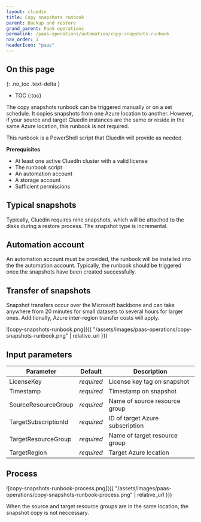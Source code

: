 ```yaml
---
layout: cluedin
title: Copy snapshots runbook
parent: Backup and restore
grand_parent: PaaS operations
permalink: /paas-operations/automation/copy-snapshots-runbook
nav_order: 3
headerIcon: "paas"
---
```

## On this page
{: .no_toc .text-delta }
- TOC
{:toc}

The copy snapshots runbook can be triggered manually or on a set schedule. It copies snapshots from one Azure location to another. However, if your source and target CluedIn instances are the same or reside in the same Azure location, this runbook is not required.

This runbook is a PowerShell script that CluedIn will provide as needed.

**Prerequisites**

- At least one active CluedIn cluster with a valid license
- The runbook script
- An automation account
- A storage account
- Sufficient permissions

## Typical snapshots

Typically, Cluedin requires nine snapshots, which will be attached to the disks during a restore process. The snapshot type is incremental.

## Automation account

An automation account must be provided, the runbook will be installed into the the automation account. Typically, the runbook should be triggered once the snapshots have been created successfully.

## Transfer of snapshots

Snapshot transfers occur over the Microsoft backbone and can take anywhere from 20 minutes for small datasets to several hours for larger ones. Additionally, Azure inter-region transfer costs will apply.

![copy-snapshots-runbook.png]({{ "/assets/images/paas-operations/copy-snapshots-runbook.png" | relative_url }})

## Input parameters

| Parameter | Default | Description |
|--|--|--|
| LicenseKey | _required_ | License key tag on snapshot |
| Timestamp | _required_ | Timestamp on snapshot |
| SourceResourceGroup | _required_ | Name of source resource group |
| TargetSubscriptionId | _required_ | ID of target Azure subscription |
| TargetResourceGroup | _required_ | Name of target resource group |
| TargetRegion | _required_ | Target Azure location |

## Process

![copy-snapshots-runbook-process.png]({{ "/assets/images/paas-operations/copy-snapshots-runbook-process.png" | relative_url }})

When the source and target resource groups are in the same location, the snapshot copy is not neccessary.